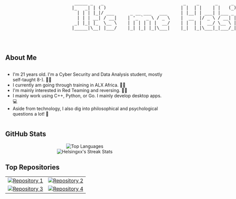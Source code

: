   <pre style="display: inline-block; vertical-align: middle;">
                          _____ _   _                              _    _      _     _             _ 
                         |_   _| | ( )                            | |  | |    | |   (_)           | |
                           | | | |_|/ ___      _ __ ___   ___     | |__| | ___| |___ _ _ __   __ _| |
                           | | | __| / __|    | '_ ` _ \ / _ \    |  __  |/ _ \ / __| | '_ \ / _` | |
                          _| |_| |_  \__ \    | | | | | |  __/    | |  | |  __/ \__ \ | | | | (_| |_|
                         |_____|\__| |___/    |_| |_| |_|\___|    |_|  |_|\___|_|___/_|_| |_|\__, (_)
                                                                                              __/ |  
                                                                                             |___/   </pre>
  
## About Me

<div style="display: flex; align-items: center;">
  <div style="flex: 1;">
    <ul>
      <li>I'm 21 years old. I'm a Cyber Security and Data Analysis student, mostly self-taught 8-). ✍🏻 </li>
      <li>I currently am going through training in ALX Africa. 🧗‍♂️ </li>
      <li>I'm mainly interested in Red Teaming and reversing. 🥷🏻 </li>
      <li>I mainly work using C++, Python, or Go. I mainly develop desktop apps. 💻 </li>
      <li>Aside from technology, I also dig into philosophical and psychological questions a lot! 💭</li>
    </ul>
  </div>
</div>

## GitHub Stats

<div align="center">
<img src="https://github-readme-stats.vercel.app/api/top-langs/?username=Helsingxx&layout=compact&theme=dark" alt="Top Languages" style="display: inline-block; vertical-align: middle;"/>
</div>
<div align="center">
  <img src="https://github-readme-streak-stats.herokuapp.com/?user=Helsingxx&theme=dark" alt="Helsingxx's Streak Stats" />
</div>

## Top Repositories

<div align="center">
  <table>
    <tr>
      <td>
        <a href="https://github.com/Helsingxx/repository1">
          <img src="https://github-readme-stats.vercel.app/api/pin/?username=Helsingxx&repo=Minishell&theme=dark" alt="Repository 1"/>
        </a>
      </td>
      <td>
        <a href="https://github.com/Helsingxx/repository2">
          <img src="https://github-readme-stats.vercel.app/api/pin/?username=Helsingxx&repo=Maldev&theme=dark" alt="Repository 2"/>
        </a>
      </td>
    </tr>
    <tr>
      <td>
        <a href="https://github.com/Helsingxx/repository3">
          <img src="https://github-readme-stats.vercel.app/api/pin/?username=Helsingxx&repo=Golang&theme=dark" alt="Repository 3"/>
        </a>
      </td>
      <td>
        <a href="https://github.com/Helsingxx/repository4">
          <img src="https://github-readme-stats.vercel.app/api/pin/?username=Helsingxx&repo=WindowsPrivilegeEscalation&theme=dark" alt="Repository 4"/>
        </a>
      </td>
    </tr>
  </table>
</div>
